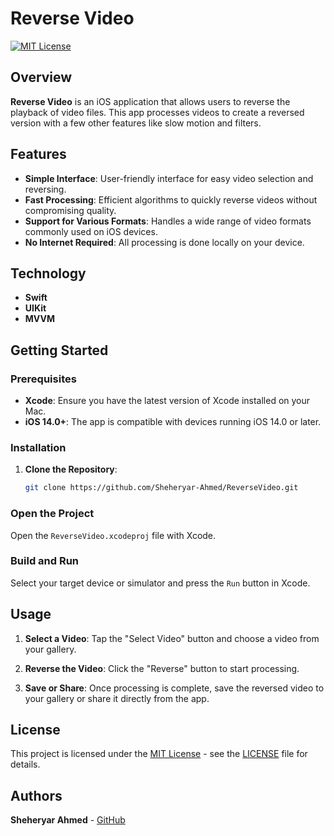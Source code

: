 # Reverse Video

[![MIT License](https://img.shields.io/badge/license-MIT-blue.svg)](LICENSE)

## Overview

**Reverse Video** is an iOS application that allows users to reverse the playback of video files. This app processes videos to create a reversed version with a few other features like slow motion and filters.

## Features

- **Simple Interface**: User-friendly interface for easy video selection and reversing.
- **Fast Processing**: Efficient algorithms to quickly reverse videos without compromising quality.
- **Support for Various Formats**: Handles a wide range of video formats commonly used on iOS devices.
- **No Internet Required**: All processing is done locally on your device.

## Technology

- **Swift**
- **UIKit**
- **MVVM**
  
## Getting Started

### Prerequisites

- **Xcode**: Ensure you have the latest version of Xcode installed on your Mac.
- **iOS 14.0+**: The app is compatible with devices running iOS 14.0 or later.

### Installation

1. **Clone the Repository**:
   ```bash
   git clone https://github.com/Sheheryar-Ahmed/ReverseVideo.git
### Open the Project

Open the `ReverseVideo.xcodeproj` file with Xcode.

### Build and Run

Select your target device or simulator and press the `Run` button in Xcode.

## Usage

1. **Select a Video**:
   Tap the "Select Video" button and choose a video from your gallery.

2. **Reverse the Video**:
   Click the "Reverse" button to start processing.

3. **Save or Share**:
   Once processing is complete, save the reversed video to your gallery or share it directly from the app.

## License

This project is licensed under the [MIT License](https://opensource.org/licenses/MIT) - see the [LICENSE](LICENSE) file for details.

## Authors

**Sheheryar Ahmed** - [GitHub](https://github.com/Sheheryar-Ahmed)
